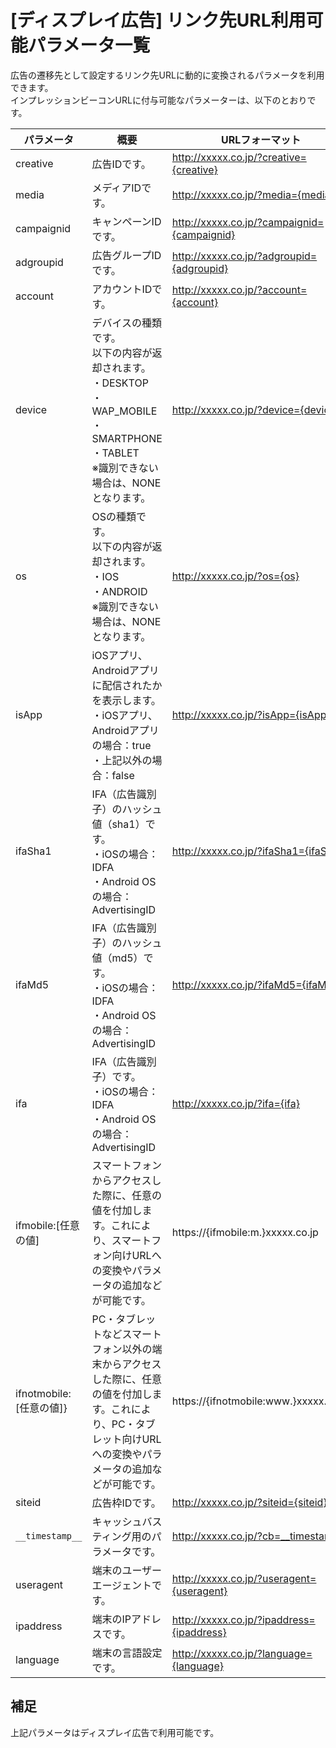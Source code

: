 # [ディスプレイ広告] リンク先URL利用可能パラメータ一覧
広告の遷移先として設定するリンク先URLに動的に変換されるパラメータを利用できます。<br>
インプレッションビーコンURLに付与可能なパラメーターは、以下のとおりです。



パラメータ | 概要 | URLフォーマット   
----------- | ----------------- | ----------------
creative | 広告IDです。 | http://xxxxx.co.jp/?creative={creative}
media | メディアIDです。|http://xxxxx.co.jp/?media={media}
campaignid | キャンペーンIDです。| http://xxxxx.co.jp/?campaignid={campaignid}
adgroupid | 広告グループIDです。| http://xxxxx.co.jp/?adgroupid={adgroupid}
account| アカウントIDです。  | http://xxxxx.co.jp/?account={account}
device | デバイスの種類です。<br>以下の内容が返却されます。<br>・DESKTOP<br>・WAP_MOBILE<br>・SMARTPHONE<br>・TABLET<br>※識別できない場合は、NONEとなります。 | http://xxxxx.co.jp/?device={device}
os | OSの種類です。<br>以下の内容が返却されます。<br>・IOS<br>・ANDROID<br>※識別できない場合は、NONEとなります。 | http://xxxxx.co.jp/?os={os}
isApp | iOSアプリ、Androidアプリに配信されたかを表示します。<br>・iOSアプリ、Androidアプリの場合：true<br>・上記以外の場合：false | http://xxxxx.co.jp/?isApp={isApp}
ifaSha1 | IFA（広告識別子）のハッシュ値（sha1）です。<br>・iOSの場合：IDFA<br>・Android OSの場合：AdvertisingID|http://xxxxx.co.jp/?ifaSha1={ifaSha1}
ifaMd5 | IFA（広告識別子）のハッシュ値（md5）です。<br>・iOSの場合：IDFA<br>・Android OSの場合：AdvertisingID|http://xxxxx.co.jp/?ifaMd5={ifaMd5}
ifa | IFA（広告識別子）です。<br>・iOSの場合：IDFA<br>・Android OSの場合：AdvertisingID|http://xxxxx.co.jp/?ifa={ifa}
ifmobile:[任意の値] | スマートフォンからアクセスした際に、任意の値を付加します。これにより、スマートフォン向けURLへの変換やパラメータの追加などが可能です。  |  https://{ifmobile:m.}xxxxx.co.jp
ifnotmobile:[任意の値]} | PC・タブレットなどスマートフォン以外の端末からアクセスした際に、任意の値を付加します。これにより、PC・タブレット向けURLへの変換やパラメータの追加などが可能です。 | https://{ifnotmobile:www.}xxxxx.co.jp
siteid| 広告枠IDです。| http://xxxxx.co.jp/?siteid={siteid}
`__timestamp__` | キャッシュバスティング用のパラメータです。 | http://xxxxx.co.jp/?cb=__timestamp__
useragent | 端末のユーザーエージェントです。 | http://xxxxx.co.jp/?useragent={useragent}
ipaddress | 端末のIPアドレスです。 | http://xxxxx.co.jp/?ipaddress={ipaddress}
language | 端末の言語設定です。 | http://xxxxx.co.jp/?language={language}

## 補足
上記パラメータはディスプレイ広告で利用可能です。
